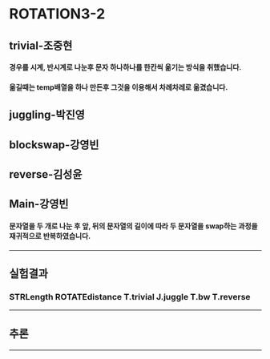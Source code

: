 # ROTATION3-2


## trivial-조중현
#### 경우를 시계, 반시계로 나눈후 문자 하나하나를 한칸씩 옮기는 방식을 취했습니다.
#### 옮길때는 temp배열을 하나 만든후 그것을 이용해서 차례차레로 옮겼습니다.
## juggling-박진영
####
## blockswap-강영빈
####
## reverse-김성윤
####
## Main-강영빈
#### 문자열을 두 개로 나눈 후 앞, 뒤의 문자열의 길이에 따라 두 문자열을 swap하는 과정을 재귀적으로 반복하였습니다. 
* * * * * * * * * * *
## 실험결과
### STRLength	ROTATEdistance 	T.trivial	J.juggle	T.bw		T.reverse
---------------------------------------------------------------------

## 추론
####
* * *
